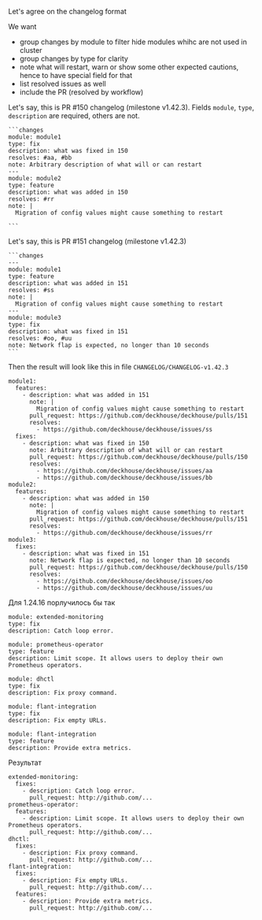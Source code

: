 Let's agree on the changelog format

We want
- group changes by module to filter hide modules whihc are not used in cluster
- group changes by type for clarity
- note what will restart, warn or show some other expected cautions, hence to have special field for that
- list resolved issues as well
- include the PR (resolved by workflow)

Let's say, this is PR #150 changelog (milestone v1.42.3). Fields `module`, `type`, `description` are required, others are not.

~~~
```changes
module: module1
type: fix
description: what was fixed in 150
resolves: #aa, #bb
note: Arbitrary description of what will or can restart
---
module: module2
type: feature
description: what was added in 150
resolves: #rr
note: |
  Migration of config values might cause something to restart

```
~~~

Let's say, this is PR #151 changelog (milestone v1.42.3)

~~~
```changes
---
module: module1
type: feature
description: what was added in 151
resolves: #ss
note: |
  Migration of config values might cause something to restart
---
module: module3
type: fix
description: what was fixed in 151
resolves: #oo, #uu
note: Network flap is expected, no longer than 10 seconds
```
~~~

Then the result will look like this in file `CHANGELOG/CHANGELOG-v1.42.3`

```
module1:
  features:
    - description: what was added in 151
      note: |
        Migration of config values might cause something to restart
      pull_request: https://github.com/deckhouse/deckhouse/pulls/151
      resolves:
        - https://github.com/deckhouse/deckhouse/issues/ss
  fixes:
    - description: what was fixed in 150
      note: Arbitrary description of what will or can restart
      pull_request: https://github.com/deckhouse/deckhouse/pulls/150
      resolves:
        - https://github.com/deckhouse/deckhouse/issues/aa
        - https://github.com/deckhouse/deckhouse/issues/bb
module2:
  features:
    - description: what was added in 150
      note: |
        Migration of config values might cause something to restart
      pull_request: https://github.com/deckhouse/deckhouse/pulls/151
      resolves:
        - https://github.com/deckhouse/deckhouse/issues/rr
module3:
  fixes:
    - description: what was fixed in 151
      note: Network flap is expected, no longer than 10 seconds
      pull_request: https://github.com/deckhouse/deckhouse/pulls/150
      resolves:
        - https://github.com/deckhouse/deckhouse/issues/oo
        - https://github.com/deckhouse/deckhouse/issues/uu
```

Для 1.24.16 порлучилось бы так

```changes
module: extended-monitoring
type: fix
description: Catch loop error.
```

```changes
module: prometheus-operator
type: feature
description: Limit scope. It allows users to deploy their own Prometheus operators.
```

```changes
module: dhctl
type: fix
description: Fix proxy command.
```

```changes
module: flant-integration
type: fix
description: Fix empty URLs.
```

```changes
module: flant-integration
type: feature
description: Provide extra metrics.
```

Результат

```
extended-monitoring:
  fixes:
    - description: Catch loop error.
      pull_request: http://github.com/...
prometheus-operator:
  features:
    - description: Limit scope. It allows users to deploy their own Prometheus operators.
      pull_request: http://github.com/...
dhctl:
  fixes:
    - description: Fix proxy command.
      pull_request: http://github.com/...
flant-integration:
  fixes:
    - description: Fix empty URLs.
      pull_request: http://github.com/...
  features:
    - description: Provide extra metrics.
      pull_request: http://github.com/...
```